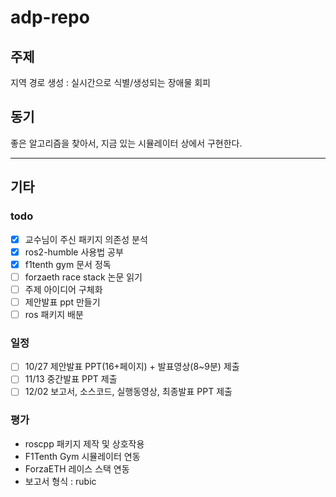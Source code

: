 # adp-repo

## 주제

지역 경로 생성 : 실시간으로 식별/생성되는 장애물 회피

## 동기

좋은 알고리즘을 찾아서, 지금 있는 시뮬레이터 상에서 구현한다.

---

## 기타

### todo

- [X] 교수님이 주신 패키지 의존성 분석
- [X] ros2-humble 사용법 공부
- [X] f1tenth gym 문서 정독
- [ ] forzaeth race stack 논문 읽기
- [ ] 주제 아이디어 구체화
- [ ] 제안발표 ppt 만들기
- [ ] ros 패키지 배분

### 일정

- [ ] 10/27 제안발표 PPT(16+페이지) + 발표영상(8~9분) 제출
- [ ] 11/13 중간발표 PPT 제출
- [ ] 12/02 보고서, 소스코드, 실행동영상, 최종발표 PPT 제출

### 평가

- roscpp 패키지 제작 및 상호작용
- F1Tenth Gym 시뮬레이터 연동
- ForzaETH 레이스 스택 연동
- 보고서 형식 : rubic
